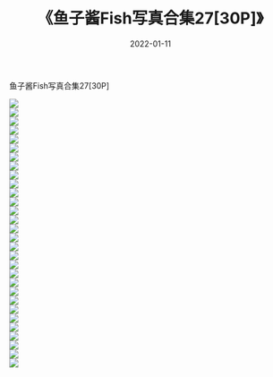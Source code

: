 ﻿---
layout: post
title:  《鱼子酱Fish写真合集27[30P]》
date:   2022-01-11
img: http://img.660000.xyz/Sharelink/性感/2022/鱼子酱Fish写真合集27[30P]/000.jpg
categories: [美女, 清纯, 唯美]
---

鱼子酱Fish写真合集27[30P]

  ![](http://img.660000.xyz/Sharelink/性感/2022/鱼子酱Fish写真合集27[30P]/001.jpg) <br> ![](http://img.660000.xyz/Sharelink/性感/2022/鱼子酱Fish写真合集27[30P]/002.jpg) <br> ![](http://img.660000.xyz/Sharelink/性感/2022/鱼子酱Fish写真合集27[30P]/003.jpg) <br> ![](http://img.660000.xyz/Sharelink/性感/2022/鱼子酱Fish写真合集27[30P]/004.jpg) <br> ![](http://img.660000.xyz/Sharelink/性感/2022/鱼子酱Fish写真合集27[30P]/005.jpg) <br> ![](http://img.660000.xyz/Sharelink/性感/2022/鱼子酱Fish写真合集27[30P]/006.jpg) <br> ![](http://img.660000.xyz/Sharelink/性感/2022/鱼子酱Fish写真合集27[30P]/007.jpg) <br> ![](http://img.660000.xyz/Sharelink/性感/2022/鱼子酱Fish写真合集27[30P]/008.jpg) <br> ![](http://img.660000.xyz/Sharelink/性感/2022/鱼子酱Fish写真合集27[30P]/009.jpg) <br> ![](http://img.660000.xyz/Sharelink/性感/2022/鱼子酱Fish写真合集27[30P]/010.jpg) <br> ![](http://img.660000.xyz/Sharelink/性感/2022/鱼子酱Fish写真合集27[30P]/011.jpg) <br> ![](http://img.660000.xyz/Sharelink/性感/2022/鱼子酱Fish写真合集27[30P]/012.jpg) <br> ![](http://img.660000.xyz/Sharelink/性感/2022/鱼子酱Fish写真合集27[30P]/013.jpg) <br> ![](http://img.660000.xyz/Sharelink/性感/2022/鱼子酱Fish写真合集27[30P]/014.jpg) <br> ![](http://img.660000.xyz/Sharelink/性感/2022/鱼子酱Fish写真合集27[30P]/015.jpg) <br> ![](http://img.660000.xyz/Sharelink/性感/2022/鱼子酱Fish写真合集27[30P]/016.jpg) <br> ![](http://img.660000.xyz/Sharelink/性感/2022/鱼子酱Fish写真合集27[30P]/017.jpg) <br> ![](http://img.660000.xyz/Sharelink/性感/2022/鱼子酱Fish写真合集27[30P]/018.jpg) <br> ![](http://img.660000.xyz/Sharelink/性感/2022/鱼子酱Fish写真合集27[30P]/019.jpg) <br> ![](http://img.660000.xyz/Sharelink/性感/2022/鱼子酱Fish写真合集27[30P]/020.jpg) <br> ![](http://img.660000.xyz/Sharelink/性感/2022/鱼子酱Fish写真合集27[30P]/021.jpg) <br> ![](http://img.660000.xyz/Sharelink/性感/2022/鱼子酱Fish写真合集27[30P]/022.jpg) <br> ![](http://img.660000.xyz/Sharelink/性感/2022/鱼子酱Fish写真合集27[30P]/023.jpg) <br> ![](http://img.660000.xyz/Sharelink/性感/2022/鱼子酱Fish写真合集27[30P]/024.jpg) <br> ![](http://img.660000.xyz/Sharelink/性感/2022/鱼子酱Fish写真合集27[30P]/025.jpg) <br> ![](http://img.660000.xyz/Sharelink/性感/2022/鱼子酱Fish写真合集27[30P]/026.jpg) <br> ![](http://img.660000.xyz/Sharelink/性感/2022/鱼子酱Fish写真合集27[30P]/027.jpg) <br> ![](http://img.660000.xyz/Sharelink/性感/2022/鱼子酱Fish写真合集27[30P]/028.jpg) <br> ![](http://img.660000.xyz/Sharelink/性感/2022/鱼子酱Fish写真合集27[30P]/029.jpg) <br> ![](http://img.660000.xyz/Sharelink/性感/2022/鱼子酱Fish写真合集27[30P]/030.jpg) <br>